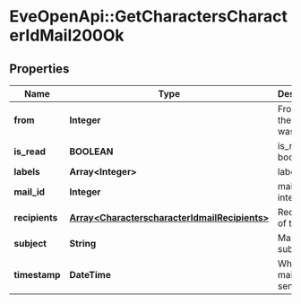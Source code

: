# EveOpenApi::GetCharactersCharacterIdMail200Ok

## Properties
Name | Type | Description | Notes
------------ | ------------- | ------------- | -------------
**from** | **Integer** | From whom the mail was sent | [optional] 
**is_read** | **BOOLEAN** | is_read boolean | [optional] 
**labels** | **Array&lt;Integer&gt;** | labels array | [optional] 
**mail_id** | **Integer** | mail_id integer | [optional] 
**recipients** | [**Array&lt;CharacterscharacterIdmailRecipients&gt;**](CharacterscharacterIdmailRecipients.md) | Recipients of the mail | [optional] 
**subject** | **String** | Mail subject | [optional] 
**timestamp** | **DateTime** | When the mail was sent | [optional] 


